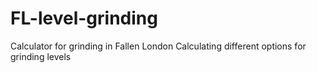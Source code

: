 # FL-level-grinding
Calculator for grinding in Fallen London
Calculating different options for grinding levels

